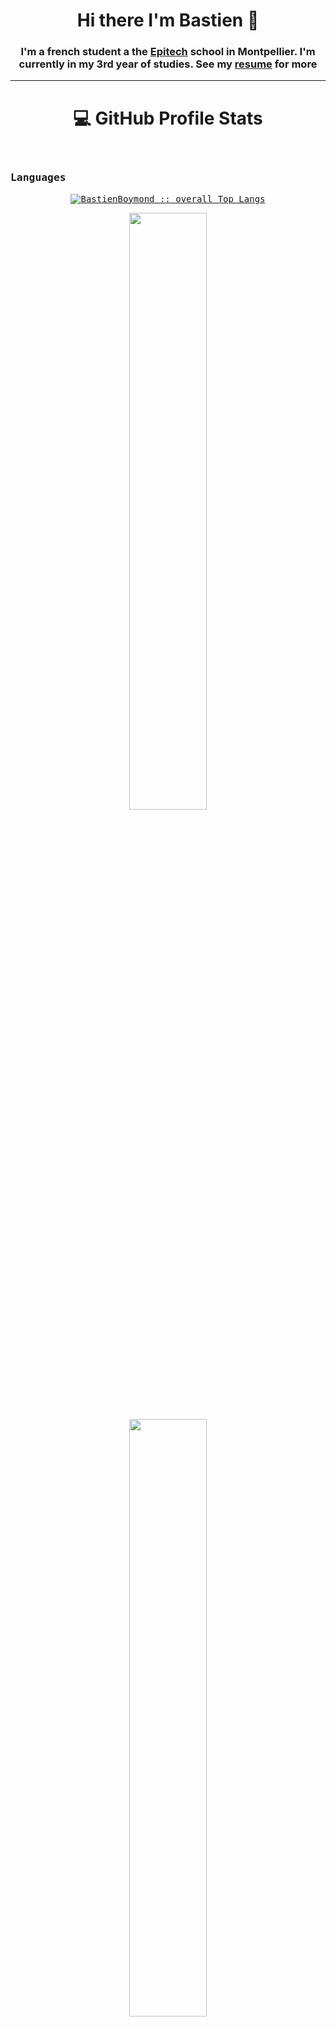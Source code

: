 <html>
<body>

<div align="center">
    <h1>Hi there I'm Bastien 👋</h1>
    <h3>  I'm a french student a the <a href="https://www.epitech.eu/">Epitech</a> school in Montpellier. I'm currently in my 3rd year of studies. See my <a href="https://github.com/BastienBoymond/BastienBoymond/blob/main/assets/Cv_Bastien Boymond.pdf">resume</a> for more</h3>
</div>

-----

<h1 align="center">💻 GitHub Profile Stats</h1>
  <div>
  <samp>
      <br/>
  <summary><h3>Languages</h3></summary>
            <p align="center">
        <a href="https://github.com/BastienBoymond/">
          <img src="https://github-readme-stats.vercel.app/api/top-langs/?username=BastienBoymond&langs_count=10&theme=react&layout=compact&hide_border=true"
          alt="BastienBoymond :: overall Top Langs " /></a>
      </p>
        <p align="center">
          <a href="https://github.com/BastienBoymond/">
          <img width="49.5%" src="https://github-readme-stats.vercel.app/api?username=BastienBoymond&show_icons=true&theme=react&hide_border=true" />
          <img width="49.5%" src="https://github-readme-streak-stats.herokuapp.com/?user=BastienBoymond&theme=react&hide_border=true" />
          </a>
       </p>
     <br>
     </samp>
  </div>

<h2 align="center">📈 Latest Activity Graph</h2>
  <samp>
  <br/>
<a href="https://github.com/ashutosh00710/github-readme-activity-graph">
  <img alt="Bastien's Activity Graph" src="https://github-readme-activity-graph.cyclic.app/graph?username=BastienBoymond&theme=github-compact&hide_border=true"/></a>
<br/>
  </samp>

  <details>
  <summary>☎️ Contact me</summary>

<div>
  <samp>
    <h2 align="center">You can contact me here:</h2>
        <p align="center">
        <a href="https://www.linkedin.com/in/bastien-boymond-3bb2341bb/" target="_blank"><img src="https://img.shields.io/badge/linkedin-%230077B5.svg?&style=for-the-badge&logo=linkedin&logoColor=white"/></a>
<a href="https://github.com/BastienBoymond" target="_blank"><img src="https://img.shields.io/badge/github-%23000000.svg?&style=for-the-badge&logo=github&logoColor=white"/></a>
<a href="https://discordapp.com/users/348600729314918411" target="_blank"><img src="https://img.shields.io/badge/-Discord-grey.svg?&style=for-the-badge&logo=discord&logoColor=white"/></a>
<a href="mailto:bastien.boymond@epitech.eu" target="_blank"><img src="https://img.shields.io/badge/gmail-EA4335.svg?style=for-the-badge&logo=gmail&logoColor=white"/></a>
        </p>
  </samp>
</div>
</details>
</body>
</html>

----

Credits: [ThomyLorenzatti](https://github.com/ThomyLorenzatti)
Last Edited on: 05/02/2023
